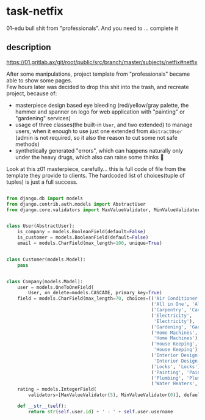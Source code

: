 # task-netfix

01-edu bull shit from "professionals". And you need to ... complete it

## description

https://01.gritlab.ax/git/root/public/src/branch/master/subjects/netfix#netfix

After some manipulations, project template from "professionals" became able to show some pages.  
Few hours later was decided to drop this shit into the trash, and recreate project, because of:

- masterpiece design based eye bleeding (red/yellow/gray palette, the hammer and spanner on logo for web application with "painting" or "gardening" services)
- usage of three classes(the built-in `User`, and two extended) to manage users, when it enough to use just one extended from `AbstractUser` (admin is not required, so it also the reason to cut some not safe methods)
- synthetically generated "errors", which can happens naturally only under the heavy drugs, which also can raise some thinks 🤔

Look at this z01 masterpiece, carefully... this is full code of file from the template they provide to clients. The hardcoded list of choices(tuple of tuples) is just a full success.

```python

from django.db import models
from django.contrib.auth.models import AbstractUser
from django.core.validators import MaxValueValidator, MinValueValidator


class User(AbstractUser):
    is_company = models.BooleanField(default=False)
    is_customer = models.BooleanField(default=False)
    email = models.CharField(max_length=100, unique=True)


class Customer(models.Model):
    pass


class Company(models.Model):
    user = models.OneToOneField(
        User, on_delete=models.CASCADE, primary_key=True)
    field = models.CharField(max_length=70, choices=(('Air Conditioner', 'Air Conditioner'),
                                                     ('All in One', 'All in One'),
                                                     ('Carpentry', 'Carpentry'),
                                                     ('Electricity',
                                                      'Electricity'),
                                                     ('Gardening', 'Gardening'),
                                                     ('Home Machines',
                                                      'Home Machines'),
                                                     ('House Keeping',
                                                      'House Keeping'),
                                                     ('Interior Design',
                                                      'Interior Design'),
                                                     ('Locks', 'Locks'),
                                                     ('Painting', 'Painting'),
                                                     ('Plumbing', 'Plumbing'),
                                                     ('Water Heaters', 'Water Heaters')), blank=False, null=False)
    rating = models.IntegerField(
        validators=[MaxValueValidator(5), MinValueValidator(0)], default=0)

    def __str__(self):
        return str(self.user.id) + ' - ' + self.user.username

```
